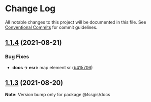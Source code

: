 # Change Log

All notable changes to this project will be documented in this file.
See [Conventional Commits](https://conventionalcommits.org) for commit guidelines.

## [1.1.4](https://gitee.com/fssgis/fssgis/compare/@fssgis/docs@1.1.3...@fssgis/docs@1.1.4) (2021-08-21)


### Bug Fixes

* **docs -> esri:** map element sr ([b415706](https://gitee.com/fssgis/fssgis/commits/b41570691833ba998dea55dd388267b4f337a7ee))





## [1.1.3](https://gitee.com/fssgis/fssgis/compare/@fssgis/docs@1.1.2...@fssgis/docs@1.1.3) (2021-08-20)

**Note:** Version bump only for package @fssgis/docs
